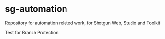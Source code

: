 # sg-automation
Repository for automation related work, for Shotgun Web, Studio and Toolkit

Test for Branch Protection
